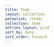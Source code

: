 ```yaml
---
title: Team
layout: collection
permalink: /team/
collection: team
entries_layout: grid
sort_by: date
sort_order: forward
---
```




